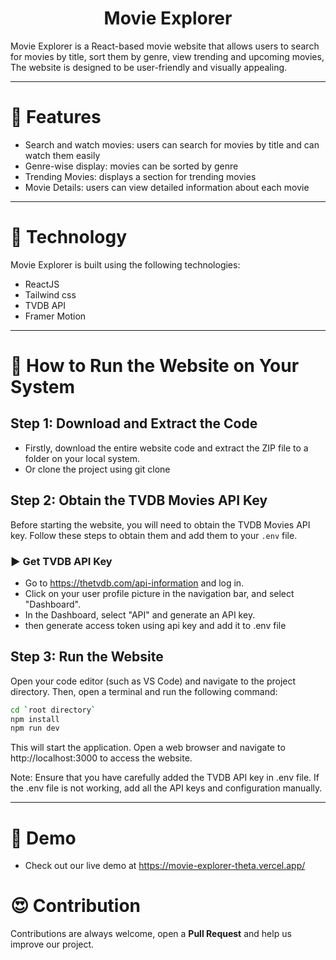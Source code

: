 <h1 align="center">Movie Explorer</h1>
Movie Explorer is a React-based movie website that allows users to search for movies by title, sort them by genre, view trending and upcoming movies, The website is designed to be user-friendly and visually appealing.
<hr/>


# 🍿 Features 

- Search and watch movies: users can search for movies by title and can watch them easily
- Genre-wise display: movies can be sorted by genre
- Trending Movies: displays a section for trending movies
- Movie Details: users can view detailed information about each movie

<hr/>

# 🍿 Technology

Movie Explorer is built using the following technologies:

- ReactJS
- Tailwind css
- TVDB API
- Framer Motion

<hr/>

# 🍿 How to Run the Website on Your System

## Step 1: Download and Extract the Code

- Firstly, download the entire website code and extract the ZIP file to a folder on your local system.
- Or clone the project using git clone 

## Step 2: Obtain the TVDB Movies API Key  

Before starting the website, you will need to obtain the TVDB Movies API key. Follow these steps to obtain them and add them to your `.env` file.

### ▶️ Get TVDB API Key 

- Go to https://thetvdb.com/api-information and log in.
- Click on your user profile picture in the navigation bar, and select "Dashboard".
- In the Dashboard, select "API" and generate an API key.
- then generate access token using api key and   add it to .env file


## Step 3: Run the Website

Open your code editor (such as VS Code) and navigate to the project directory. Then, open a terminal and run the following command:



```bash
cd `root directory`
npm install
npm run dev
```
This will start the application. Open a web browser and navigate to http://localhost:3000 to access the website.

Note: Ensure that you have carefully added the TVDB API key in .env file. If the .env file is not working, add all the API keys and configuration manually.

<hr/>

# 🍿 Demo 

- Check out our live demo at https://movie-explorer-theta.vercel.app/ 
 
 
  

# 😍 Contribution
Contributions are always welcome, open a **Pull Request** and help us improve our project.
